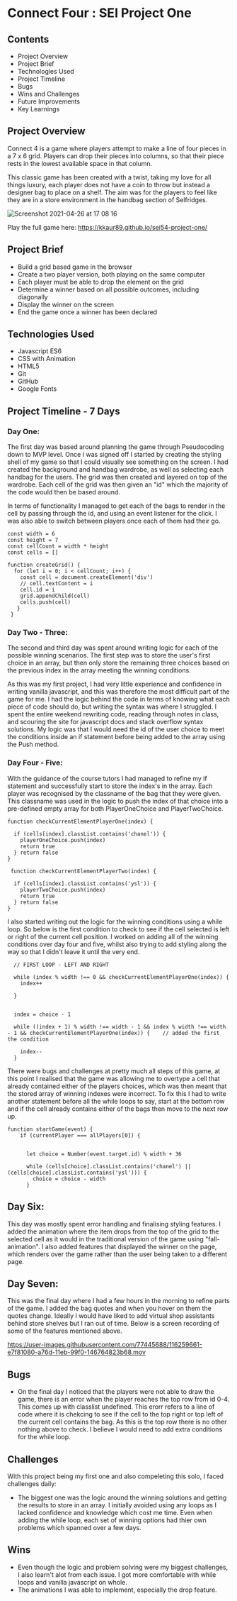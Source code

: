 
# Connect Four : SEI Project One 

## Contents

- Project Overview
- Project Brief
- Technologies Used
- Project Timeline
- Bugs
- Wins and Challenges
- Future Improvements
- Key Learnings

## Project Overview

Connect 4 is a game where players attempt to make a line of four pieces in a 7 x 6 grid. Players can drop their pieces into columns, so that their piece rests in the lowest available space in that column.

This classic game has been created with a twist, taking my love for all things luxury, each player does not have a coin to throw but instead a designer bag to place on a shelf. The aim was for the players to feel like they are in a store environment in the handbag section of Selfridges.


![Screenshot 2021-04-26 at 17 08 16](https://user-images.githubusercontent.com/77445688/116115166-0567a480-a6b2-11eb-90ac-27fffc06dca5.png)


Play the full game here: https://kkaur89.github.io/sei54-project-one/

## Project Brief

- Build a grid based game in the browser 
- Create a two player version, both playing on the same computer
- Each player must be able to drop the element on the grid 
- Determine a winner based on all possible outcomes, including diagonally
- Display the winner on the screen
- End the game once a winner has been declared

## Technologies Used

- Javascript ES6
- CSS with Animation
- HTML5
- Git
- GitHub
- Google Fonts

## Project Timeline - 7 Days

### Day One:
The first day was based around planning the game through Pseudocoding down to MVP level. Once I was signed off I started by creating the styling shell of my game so that I could visually see something on the screen. I had created the background and handbag wardrobe, as well as selecting each handbag for the users.
The grid was then created and layered on top of the wardrobe. Each cell of the grid was then given an "id" which the majority of the code would then be based around.

In terms of functionality I managed to get each of the bags to render in the cell by passing through the id, and using an event listener for the click. I was also able to switch between players once each of them had their go. 

    const width = 6
    const height = 7
    const cellCount = width * height
    const cells = []
  
    function createGrid() {
      for (let i = 0; i < cellCount; i++) {
        const cell = document.createElement('div')
        // cell.textContent = i
        cell.id = i
        grid.appendChild(cell)
        cells.push(cell)
       }
     }
  
### Day Two - Three:
The second and third day was spent around writing logic for each of the possible winning scenarios. The first step was to store the user's first choice in an array, but then only store the remaining three choices based on the previous index in the array meeting the winning conditions. 

As this was my first project, I had very little experience and confidence in writing vanilla javascript, and this was therefore the most difficult part of the game for me. I had the logic behind the code in terms of knowing what each piece of code should do, but writing the syntax was where I struggled. I spent the entire weekend rewriting code, reading through notes in class, and scouring the site for javascript docs and stack overflow syntax solutions.
My logic was that I would need the id of the user choice to meet the conditions inside an if statement before being added to the array using the Push method.

### Day Four - Five:
With the guidance of the course tutors I had managed to refine my if statement and successfully start to store the index's in the array. Each player was recognised by the classname of the bag that they were given. This classname was used in the logic to push the index of that choice into a pre-defined empty array for both PlayerOneChoice and PlayerTwoChoice.

    function checkCurrentElementPlayerOne(index) {

      if (cells[index].classList.contains('chanel')) {
        playerOneChoice.push(index)
        return true
      } return false
    }

     function checkCurrentElementPlayerTwo(index) {

      if (cells[index].classList.contains('ysl')) {
        playerTwoChoice.push(index)
        return true
      } return false
    }

I also started writing out the logic for the winning conditions using a while loop. So below is the first condition to check to see if the cell selected is left or right of the current cell position. I worked on adding all of the winning conditions over day four and five, whilst also trying to add styling along the way so that I didn't leave it until the very end.

      // FIRST LOOP - LEFT AND RIGHT

      while (index % width !== 0 && checkCurrentElementPlayerOne(index)) {
        index++
          
      }


      index = choice - 1

      while ((index + 1) % width !== width - 1 && index % width !== width - 1 && checkCurrentElementPlayerOne(index)) {    // added the first the condition
 
        index--
      }
      
There were bugs and challenges at pretty much all steps of this game, at this point I realised that the game was allowing me to overtype a cell that already contained either of the players choices, which was then meant that the stored array of winning indexes were incorrect. To fix this I had to write another statement before all the while loops to say, start at the bottom row and if the cell already contains either of the bags then move to the next row up.

    function startGame(event) {
        if (currentPlayer === allPlayers[0]) {


          let choice = Number(event.target.id) % width + 36

          while (cells[choice].classList.contains('chanel') || (cells[choice].classList.contains('ysl'))) {
            choice = choice - width
          }

## Day Six: 
This day was mostly spent error handling and finalising styling features. I added the animation where the item drops from the top of the grid to the selected cell as it would in the traditional version of the game using "fall-animation". I also added features that displayed the winner on the page, which renders over the game rather than the user being taken to a different page.


## Day Seven:
This was the final day where I had a few hours in the morning to refine parts of the game. I added the bag quotes and when you hover on them the quotes change. Ideally I would have liked to add virtual shop assistants behind store shelves but I ran out of time. Below is a screen recording of some of the features mentioned above.  

https://user-images.githubusercontent.com/77445688/116259661-e7f81080-a76d-11eb-99f0-146764823b68.mov


## Bugs
- On the final day I noticed that the players were not able to draw the game, there is an error when the player reaches the top row from id 0-4. This comes up with classlist undefined. This erorr refers to a line of code where it is chekcing to see if the cell to the top right or top left of the current cell contains the bag. As this is the top row there is no other nothing above to check. I believe I would need to add extra conditions for the while loop.

## Challenges

With this project being my first one and also compeleting this solo, I faced challenges daily:
- The biggest one was the logic around the winning solutions and getting the results to store in an array. I initially avoided using any loops as I lacked confidence and knowledge which cost me time. Even when adding the while loop, each set of winning options had thier own problems which spanned over a few days.

## Wins
- Even though the logic and problem solving were my biggest challenges, I also learn't alot from each issue. I got more comfortable with while loops and vanilla javascript on whole.
- The animations I was able to implement, especially the drop feature.


